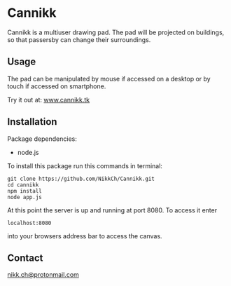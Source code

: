 Cannikk
==========
Cannikk is a multiuser drawing pad. The pad will be projected on buildings,
so that passersby can change their surroundings.

## Usage

The pad can be manipulated by mouse if accessed on a desktop or by touch if
accessed on smartphone.

Try it out at: www.cannikk.tk

## Installation
Package dependencies:
- node.js

To install this package run this commands in terminal:
<pre><code>git clone https://github.com/NikkCh/Cannikk.git
cd cannikk
npm install
node app.js</code></pre>

At this point the server is up and running at port 8080.
To access it enter <pre><code>localhost:8080</code></pre> into your browsers
address bar to access the canvas.

## Contact
nikk.ch@protonmail.com

